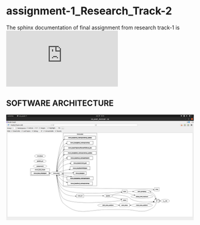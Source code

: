 # assignment-1_Research_Track-2
The sphinx documentation of final assignment from research track-1 is ![here](https://aayush11101998.github.io/Assignment1_RT2/py-modindex.html)

## SOFTWARE ARCHITECTURE

![image1](https://github.com/aayush11101998/Assignment-3_RT-1/blob/master/images/Screenshot%20from%202022-06-29%2016-55-41.png)
